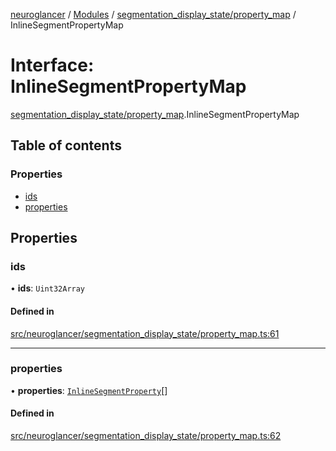 [neuroglancer](../README.md) / [Modules](../modules.md) / [segmentation\_display\_state/property\_map](../modules/segmentation_display_state_property_map.md) / InlineSegmentPropertyMap

# Interface: InlineSegmentPropertyMap

[segmentation_display_state/property_map](../modules/segmentation_display_state_property_map.md).InlineSegmentPropertyMap

## Table of contents

### Properties

- [ids](segmentation_display_state_property_map.InlineSegmentPropertyMap.md#ids)
- [properties](segmentation_display_state_property_map.InlineSegmentPropertyMap.md#properties)

## Properties

### ids

• **ids**: `Uint32Array`

#### Defined in

[src/neuroglancer/segmentation_display_state/property_map.ts:61](https://github.com/ActiveBrainAtlas2/neuroglancer/blob/1beb5d34/src/neuroglancer/segmentation_display_state/property_map.ts#L61)

___

### properties

• **properties**: [`InlineSegmentProperty`](../modules/segmentation_display_state_property_map.md#inlinesegmentproperty)[]

#### Defined in

[src/neuroglancer/segmentation_display_state/property_map.ts:62](https://github.com/ActiveBrainAtlas2/neuroglancer/blob/1beb5d34/src/neuroglancer/segmentation_display_state/property_map.ts#L62)
